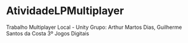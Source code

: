 # AtividadeLPMultiplayer
 
 Trabalho Multiplayer Local -  Unity
 Grupo: Arthur Martos Dias, Guilherme Santos da Costa
 3º Jogos Digitais
